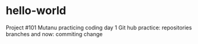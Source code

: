 # hello-world
Project #101
Mutanu practicing coding
day 1 Git hub practice:
repositories
branches
and now: commiting change 

